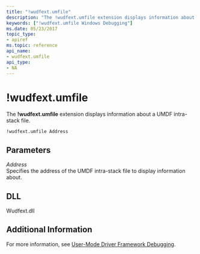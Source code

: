```yaml
---
title: "!wudfext.umfile"
description: "The !wudfext.umfile extension displays information about a UMDF intra-stack file."
keywords: ["!wudfext.umfile Windows Debugging"]
ms.date: 05/23/2017
topic_type:
- apiref
ms.topic: reference
api_name:
- wudfext.umfile
api_type:
- NA
---
```


# !wudfext.umfile

The **!wudfext.umfile** extension displays information about a UMDF intra-stack file.

```dbgcmd
!wudfext.umfile Address
```

## Parameters

<span id="_______Address______"></span><span id="_______address______"></span><span id="_______ADDRESS______"></span> *Address*   
Specifies the address of the UMDF intra-stack file to display information about.

## DLL

Wudfext.dll

## Additional Information

For more information, see [User-Mode Driver Framework Debugging](../debugger/user-mode-driver-framework-debugging.md).
